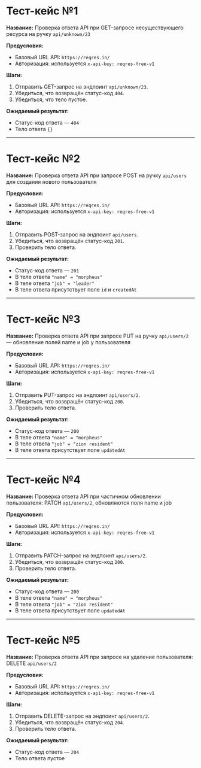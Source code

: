 # Тест-кейс №1

**Название:** Проверка ответа API при GET-запросе несуществующего ресурса на ручку `api/unknown/23`

**Предусловия:**
- Базовый URL API: `https://reqres.in/`
- Авторизация: используется `x-api-key: reqres-free-v1`

**Шаги:**
1. Отправить GET-запрос на эндпоинт `api/unknown/23`.
2. Убедиться, что возвращён статус-код `404`.
3. Убедиться, что тело пустое.

**Ожидаемый результат:**
- Статус-код ответа — `404`
- Тело ответа `{}`

---

# Тест-кейс №2

**Название:** Проверка ответа API при запросе POST на ручку `api/users` для создания нового пользователя

**Предусловия:**
- Базовый URL API: `https://reqres.in/`
- Авторизация: используется `x-api-key: reqres-free-v1`

**Шаги:**
1. Отправить POST-запрос на эндпоинт `api/users`.
2. Убедиться, что возвращён статус-код `201`.
3. Проверить тело ответа.

**Ожидаемый результат:**
- Статус-код ответа — `201`
- В теле ответа `"name" = "morpheus"`
- В теле ответа `"job" = "leader"`
- В теле ответа присутствует поле `id` и `createdAt`

---

# Тест-кейс №3

**Название:** Проверка ответа API при запросе PUT на ручку `api/users/2` — обновление полей name и job у пользователя

**Предусловия:**
- Базовый URL API: `https://reqres.in/`
- Авторизация: используется `x-api-key: reqres-free-v1`

**Шаги:**
1. Отправить PUT-запрос на эндпоинт `api/users/2`.
2. Убедиться, что возвращён статус-код `200`.
3. Проверить тело ответа.

**Ожидаемый результат:**
- Статус-код ответа — `200`
- В теле ответа `"name" = "morpheus"`
- В теле ответа `"job" = "zion resident"`
- В теле ответа присутствует поле `updatedAt`

---

# Тест-кейс №4

**Название:** Проверка ответа API при частичном обновлении пользователя: PATCH `api/users/2`, обновляются поля name и job

**Предусловия:**
- Базовый URL API: `https://reqres.in/`
- Авторизация: используется `x-api-key: reqres-free-v1`

**Шаги:**
1. Отправить PATCH-запрос на эндпоинт `api/users/2`.
2. Убедиться, что возвращён статус-код `200`.
3. Проверить тело ответа.

**Ожидаемый результат:**
- Статус-код ответа — `200`
- В теле ответа `"name" = "morpheus"`
- В теле ответа `"job" = "zion resident"`
- В теле ответа присутствует поле `updatedAt`

---

# Тест-кейс №5

**Название:** Проверка ответа API при запросе на удаление пользователя: DELETE `api/users/2`

**Предусловия:**
- Базовый URL API: `https://reqres.in/`
- Авторизация: используется `x-api-key: reqres-free-v1`

**Шаги:**
1. Отправить DELETE-запрос на эндпоинт `api/users/2`.
2. Убедиться, что возвращён статус-код `204`.
3. Проверить тело ответа.

**Ожидаемый результат:**
- Статус-код ответа — `204`
- Тело ответа пустое

